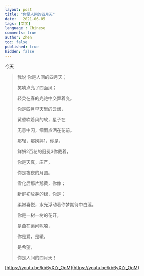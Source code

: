 ```yaml
---
layout: post
title: "你是人间的四月天"
date:   2021-06-05
tags: [文学]
language : Chinese
comments: true
author: Zhen
toc: false
published: true
hidden: false
---
```

今天


> 我说 你是人间的四月天；
> 
> 笑响点亮了四面风；
> 
> 轻灵在春的光艳中交舞着变。
> 
> 你是四月早天里的云烟，
> 
> 黄昏吹着风的软，星子在
> 
> 无意中闪，细雨点洒在花前。
> 
> 那轻，那娉婷1，你是，
> 
> 鲜妍2百花的冠冕3你戴着，
> 
> 你是天真，庄严，
> 
> 你是夜夜的月圆。
> 
> 雪化后那片鹅黄，你像；
> 
> 新鲜初放芽的绿，你是；
> 
> 柔嫩喜悦，水光浮动着你梦期待中白莲。
> 
> 你是一树一树的花开，
> 
> 是燕在梁间呢喃，
> 
> 你是爱，是暖，
> 
> 是希望，
> 
> 你是人间的四月天！

[https://youtu.be/kb6yXZr_OoM](https://youtu.be/kb6yXZr_OoM)
<!--stackedit_data:
eyJoaXN0b3J5IjpbMTExODk0MTkzOCwtMTgxMzE1NDc0LDE4Nz
I4ODE3NTMsMzU2MzIxNTEzXX0=
-->